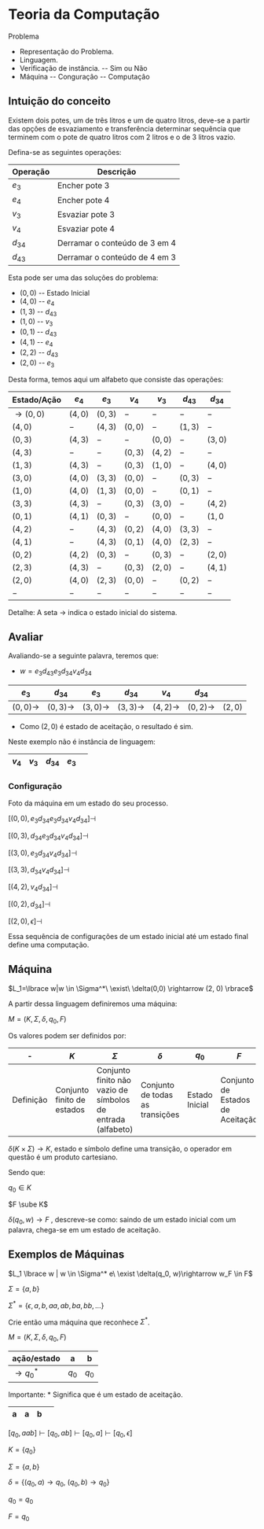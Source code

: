 # Teoria da Computação

Problema

* Representação do Problema.
* Linguagem.
* Verificação de instância. -- Sim ou Não
* Máquina -- Conguração -- Computação

## Intuição do conceito

Existem dois potes, um de três litros e um de quatro litros, deve-se a
partir das opções de esvaziamento e transferência determinar sequência que
terminem com o pote de quatro litros com 2 litros e o de 3 litros vazio.

Defina-se as seguintes operações:

| Operação | Descrição |
| - | - |
| $e_3$  | Encher pote 3 |
| $e_4$  | Encher pote 4 |
| $v_3$  | Esvaziar pote 3 |
| $v_4$  | Esvaziar pote 4 |
| $d_{34}$ | Derramar o conteúdo de 3 em 4 |
| $d_{43}$ | Derramar o conteúdo de 4 em 3 |

Esta pode ser uma das soluções do problema:

* $(0, 0)$ -- Estado Inicial
* $(4, 0)$ -- $e_4$
* $(1, 3)$ -- $d_{43}$
* $(1, 0)$ -- $v_3$
* $(0, 1)$ -- $d_{43}$
* $(4, 1)$ -- $e_4$
* $(2, 2)$ -- $d_{43}$
* $(2, 0)$ -- $e_3$

Desta forma, temos aqui um alfabeto que consiste das operações:

| Estado/Ação | $e_4$ | $e_3$ | $v_4$ | $v_3$ | $d_{43}$ | $d_{34}$ |
| - | - | - | - | - | - | - |
| $\rightarrow(0, 0)$ | $(4, 0)$ | $(0, 3)$ | $-$ | $-$ | $-$ | $-$ |
| $(4, 0)$ | $-$ | $(4, 3)$ | $(0, 0)$ | $-$ | $(1, 3)$ | $-$ |
| $(0, 3)$ | $(4, 3)$ | $-$ | $-$ | $(0, 0)$ | $-$ | $(3, 0)$ |
| $(4, 3)$ | $-$ | $-$ | $(0, 3)$ | $(4, 2)$ | $-$ | $-$ |
| $(1, 3)$ | $(4, 3)$ | $-$ | $(0, 3)$ | $(1, 0)$ | $-$ | $(4, 0)$ |
| $(3, 0)$ | $(4, 0)$ | $(3, 3)$ | $(0, 0)$ | $-$ | $(0, 3)$ | $-$ |
| $(1, 0)$ | $(4, 0)$ | $(1, 3)$ | $(0, 0)$ | $-$ | $(0, 1)$ | $-$ |
| $(3, 3)$ | $(4, 3)$ | $-$ | $(0, 3)$ | $(3, 0)$ | $-$ | $(4, 2)$ |
| $(0, 1)$ | $(4, 1)$ | $(0, 3)$ | $-$ | $(0, 0)$ | $-$ | $(1, 0$ |
| $(4, 2)$ | $-$ | $(4, 3)$ | $(0, 2)$ | $(4, 0)$ | $(3, 3)$ | $-$ |
| $(4, 1)$ | $-$ | $(4, 3)$ | $(0, 1)$ | $(4, 0)$ | $(2, 3)$ | $-$ |
| $(0, 2)$ | $(4, 2)$ | $(0, 3)$ | $-$ | $(0, 3)$ | $-$ | $(2, 0)$ |
| $(2, 3)$ | $(4, 3)$ | $-$ | $(0, 3)$ | $(2, 0)$ | $-$ | $(4, 1)$ |
| $(2, 0)$ | $(4, 0)$ | $(2, 3)$ | $(0, 0)$ | $-$ | $(0, 2)$ | $-$ |
| $-$      | $-$ | $-$ | $-$ | $-$ | $-$ | $-$ |

Detalhe: A seta $\rightarrow$ indica o estado inicial do sistema.

## Avaliar

Avaliando-se a seguinte palavra, teremos que:

* $w = e_3d_{43}e_3d_{34}v_4d_{34}$

| $e_3$ | $d_{34}$ | $e_3$ | $d_{34}$ | $v_4$ | $d_{34}$ | |
| - | - | - | - | - |  - | - |
| $(0, 0)\rightarrow$ | $(0, 3)\rightarrow$ | $(3, 0)\rightarrow$ | $(3, 3)\rightarrow$ | $(4, 2)\rightarrow$ | $(0, 2)\rightarrow$ | $(2, 0)$ |

* Como $(2, 0)$ é estado de aceitação, o resultado é sim.

Neste exemplo não é instância de linguagem:

| $v_4$ | $v_3$ | $d_{34}$ | $e_3$ | |
| - | - | - | - | - |

### Configuração

Foto da máquina em um estado do seu processo.

$[(0, 0), e_3d_{34}e_3d_{34}v_4d_{34}] \dashv$

$[(0, 3), d_{34}e_3d_{34}v_4d_{34}] \dashv$

$[(3, 0), e_3d_{34}v_4d_{34}] \dashv$

$[(3, 3), d_{34}v_4d_{34}] \dashv$

$[(4, 2), v_4d_{34}] \dashv$

$[(0, 2), d_{34}] \dashv$

$[(2, 0), \epsilon] \dashv$

Essa sequência de configurações de um estado inicial até um estado final
define uma computação.

## Máquina

$L_1=\lbrace w|w \in \Sigma^*\ \exist\ \delta(0,0) \rightarrow (2, 0) \rbrace$

A partir dessa linguagem definiremos uma máquina:

$M = (K, \Sigma, \delta, q_0, F)$

Os valores podem ser definidos por:

| - | $K$ | $\Sigma$ | $\delta$ | $q_0$ | $F$ |
| - | - | - | - | - | - |
| Definição | Conjunto finito de estados | Conjunto finito não vazio de símbolos de entrada (alfabeto) | Conjunto de todas as transições | Estado Inicial | Conjunto de Estados de Aceitação |

$\delta(K\times \Sigma)\rightarrow K$, estado e símbolo define uma transição, o operador em questão é um produto cartesiano.

Sendo que:

$q_0 \in K$

$F \sube K$

$\delta(q_0, w)\rightarrow F$ , descreve-se como: saindo de um estado
inicial com um palavra, chega-se em um estado de aceitação.

## Exemplos de Máquinas

$L_1 \lbrace w | w \in \Sigma^* e\ \exist \delta(q_0, w)\rightarrow w_F \in F$

$\Sigma = \lbrace a, b \rbrace$

$\Sigma^* = \lbrace \epsilon, a, b , aa, ab, ba, bb , \dots \rbrace$

Crie então uma máquina que reconhece $\Sigma^*$.

$M = (K, \Sigma, \delta, q_0, F)$

| ação/estado | a | b |
| - | - | - |
| $\rightarrow q_0^*$ | $q_0$ | $q_0$ |

Importante: $*$ Significa que é um estado de aceitação.

| a | a | b | |
| - | - | - | - |

$[q_0, aab] \vdash [q_0, ab] \vdash [q_0, a] \vdash [q_0, \epsilon]$

$K = \lbrace q_0 \rbrace$

$\Sigma = \lbrace a, b \rbrace$

$\delta = \lbrace(q_0, a) \rightarrow q_0,\ (q_0, b) \rightarrow q_0 \rbrace$

$q_0 = q_0$

$F = q_0$

